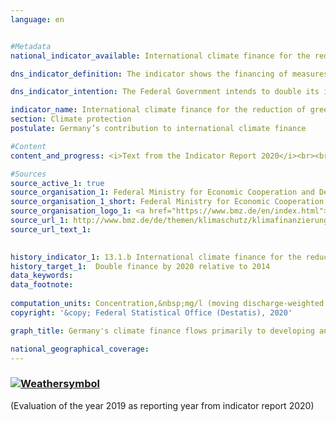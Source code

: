 ```yaml
---
language: en    


#Metadata    
national_indicator_available: International climate finance for the reduction of greenhouse gases and adaptation to climate change    

dns_indicator_definition: The indicator shows the financing of measures to reduce greenhouse gases (for instance through the conservation and reforestation of forests (REDD+)), to adapt to climate change and to protect biodiversity. Funding goes primarily to developing and emerging countries and is made from German budget funds, including grant elements of development loans which include budget funds.    

dns_indicator_intention: The Federal Government intends to double its international climate finance from budget funds and grant elements of development loans to 4 billion euros by 2020 relative to the 2014 target figure of 2 billion euros. In the decision text accompanying the Paris Climate Agreement, the industrialised countries’ commitment of 2009 was confirmed, namely to mobilise – from 2020 onwards – 100 billion US dollars from public and private sources for climate protection and adaptation to climate change in developing countries.    

indicator_name: International climate finance for the reduction of greenhouse gases and adaptation to climate change    
section: Climate protection    
postulate: Germany’s contribution to international climate finance    

#Content    
content_and_progress: <i>Text from the Indicator Report 2020</i><br><br>The data for the indicator are taken from the reporting in accordance with the EU Regulation on a mechanism for monitoring and reporting greenhouse gas emissions. The data source of the annually collected data is the Federal Ministry for Economic Cooperation and Development (BMZ), which in this context also reports on climate financing by other federal ministries. In general, the information on bilateral climate finance is based on the relevant commitments, while the actual payments are taken as a basis for multilateral climate finance and contributions to energy and climate funds. The indicator also includes the proportionately attributed climate finance derived from contributions to multilateral funds at development banks. If climate finance mainly benefits developing countries, it is considered to be part of official development assistance (see indicator 17.1).<br><br><br><br>In 2017, Germany committed or provided 3.6 billion euros from budget funds for international climate finance to reduce greenhouse gases and adapt to climate change. Compared to the previous year, during which climate finance amounted to 3.4 billion euros, this represents an increase of 8.6&nbsp;%. A proportion of 43&nbsp;% of climate financing in 2017 was spent on emission reduction and 25&nbsp;% on adaptation to climate change. The remaining 32&nbsp;% were used to finance cross-sectoral projects. As in previous years, more funds were spent on mitigation than on adaptation projects in 2017.<br><br><br><br>Multilateral channels provided 13&nbsp;% (481 million euros) of climate finance in 2017. Of this amount, 187 million euros represent the climate finance allocated proporotionately to Germany, which results from contributions to multilateral funds at development banks.<br><br><br><br>The purely monetary analysis of climate finance does not allow any conclusions to be drawn regarding the impact of the financed projects. Based on its resources for technical and financial cooperation, the BMZ assesses how many tonnes of carbon dioxide emissions will be saved in the future through mitigation projects. The impact assessments of financial cooperation are based on ex-ante estimates of the financing commitments of a year, while those of technical cooperation are calculated on an ex-post basis.<br><br><br><br>In 2017, direct savings of 8.7 million tonnes of CO<sub>2</sub> equivalents were achieved usingfinancial cooperation funds. Through technical cooperation funds, emissions of 9.1 million tonnes of CO<sub>2</sub> equivalents were directly avoided between 2015 and 2017.<br><br><br><br>In addition to public climate financing from budget funds, the KfW (Kreditanstalt für Wiederaufbau) and the DEG (Deutsche Investitions- und Entwicklungsgesellschaft) also provide climate-related loans via market funds. These represent the “mobilised public climate finance” which is not included in the indicator. In 2017, the resources mobilised in this way amounted to 3.1 billion euros compared to 5.2 billion euros in the previous year. Here again, more funds were disbursed for mitigation projects (83&nbsp;%) than for adaptation projects (9&nbsp;%).    

#Sources    
source_active_1: true
source_organisation_1: Federal Ministry for Economic Cooperation and Development (BMZ)
source_organisation_1_short: Federal Ministry for Economic Cooperation and Development
source_organisation_logo_1: <a href="https://www.bmz.de/en/index.html"><img src="https://g205sdgs.github.io/sdg-indicators/public/logosEn/bmz.png" alt=" Federal Ministry for Economic Cooperation and Development" title="Click here to visit the homepage of the organization" /></a>
source_url_1: http://www.bmz.de/de/themen/klimaschutz/klimafinanzierung/index.html                        
source_url_text_1:                         
    

history_indicator_1: 13.1.b International climate finance for the reduction of greenhouse gases and adaptation to climate change                    
history_target_1:  Double finance by 2020 relative to 2014    
data_keywords:    
data_footnote:     
    
computation_units: Concentration,&nbsp;mg/l (moving discharge-weighted average of the previous 5 years)    
copyright: '&copy; Federal Statistical Office (Destatis), 2020'    

graph_title: Germany's climate finance flows primarily to developing and emerging countries    

national_geographical_coverage:     
---    
```

<div>
  <div class="my-header">
    <h3>
      <a href="https://sustainabledevelopment-deutschland.github.io/en/status/"><img src="https://g205sdgs.github.io/sdg-indicators/public/Wettersymbole/Sonne.png" title="If the trend continues, the target value will be met or the difference between the target value and the current value will be less than 5&nbsp;%" alt="Weathersymbol" />
      </a>
    </h3>
  </div>
  <div class="my-header-note">
    <span> (Evaluation of the year 2019 as reporting year from indicator report 2020)</span>
  </div>
</div>
